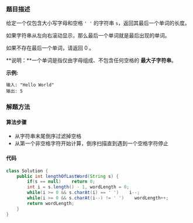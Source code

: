 ### 题目描述

给定一个仅包含大小写字母和空格 `' '` 的字符串 `s`，返回其最后一个单词的长度。

如果字符串从左向右滚动显示，那么最后一个单词就是最后出现的单词。

如果不存在最后一个单词，请返回 0 。

**说明：**一个单词是指仅由字母组成、不包含任何空格的 **最大子字符串**。

**示例:**

```
输入: "Hello World"
输出: 5
```

### 解题方法

#### 算法步骤

- 从字符串末尾倒序过滤掉空格
- 从第一个非空格字符开始计算，倒序扫描直到遇到一个空格字符停止

#### 代码

```java
class Solution {
    public int lengthOfLastWord(String s) {
        if(s == null)    return 0;
        int i = s.length() - 1, wordLength = 0;
        while(i >= 0 && s.charAt(i) == ' ')    i--;
        while(i >= 0 && s.charAt(i--) != ' ')    wordLength++;
        return wordLength;
    }
}
```

